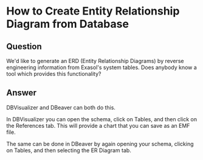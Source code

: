 # How to Create Entity Relationship Diagram from Database

## Question
We'd like to generate an ERD (Entity Relationship Diagrams) by reverse engineering information from Exasol's system tables. Does anybody know a tool which provides this functionality?

## Answer
DBVisualizer and DBeaver can both do this. 

In DBVisualizer you can open the schema, click on Tables, and then click on the References tab.  This will provide a chart that you can save as an EMF file.

The same can be done in DBeaver by again opening your schema, clicking on Tables, and then selecting the ER Diagram tab.